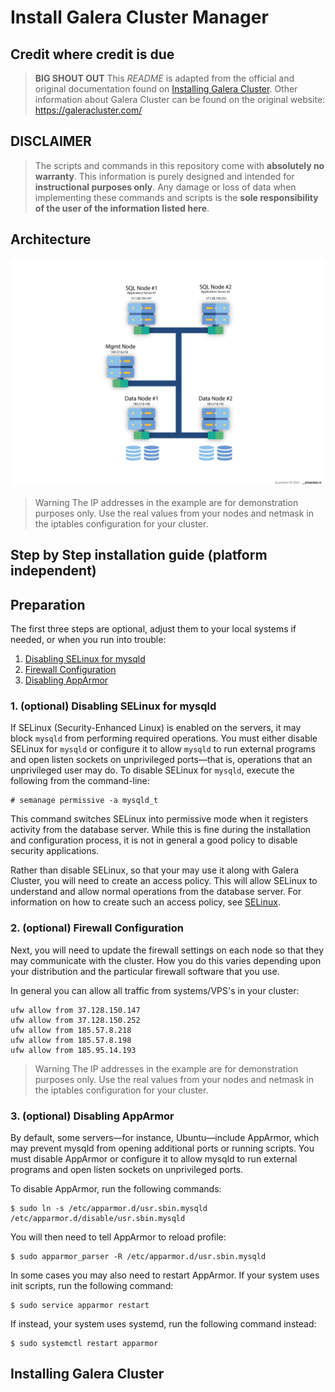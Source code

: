 # Install Galera Cluster Manager

## Credit where credit is due
> **BIG SHOUT OUT** This *README* is adapted from the official and original documentation found on [Installing Galera Cluster](https://galeracluster.com/library/training/tutorials/galera-installation.html). Other information about Galera Cluster can be found on the original website: https://galeracluster.com/

## DISCLAIMER
> The scripts and commands in this repository come with **absolutely no warranty**. This information is purely designed and intended for **instructional purposes only**. 
Any damage or loss of data when implementing these commands and scripts is the **sole responsibility of the user of the information listed here**.      

## Architecture
<img src="architecture.png">

> Warning The IP addresses in  the example are for demonstration purposes only. Use the real values from your nodes and netmask in the iptables configuration for your cluster.


## Step by Step installation guide (platform independent)


## Preparation

The first three steps are optional, adjust them to your local systems if needed, or when you run into trouble:
1. [Disabling SELinux for mysqld](#1-optional-disabling-selinux-for-mysqld)
2. [Firewall Configuration](#2-optional-firewall-configuration)
3. [Disabling AppArmor](#3-optional-disabling-apparmor)

### 1. (optional) Disabling SELinux for mysqld
If SELinux (Security-Enhanced Linux) is enabled on the servers, it may block `mysqld` from performing required operations. You must either disable SELinux for `mysqld` or configure it to allow `mysqld` to run external programs and open listen sockets on unprivileged ports—that is, operations that an unprivileged user may do.
To disable SELinux for `mysqld`, execute the following from the command-line: 
```
# semanage permissive -a mysqld_t
```
This command switches SELinux into permissive mode when it registers activity from the database server. While this is fine during the installation and configuration process, it is not in general a good policy to disable security applications.

Rather than disable SELinux, so that your may use it along with Galera Cluster, you will need to create an access policy. This will allow SELinux to understand and allow normal operations from the database server. For information on how to create such an access policy, see [SELinux](https://galeracluster.com/library/documentation/selinux.html).

### 2. (optional) Firewall Configuration
Next, you will need to update the firewall settings on each node so that they may communicate with the cluster. How you do this varies depending upon your distribution and the particular firewall software that you use.

In general you can allow all traffic from systems/VPS's in your cluster:
```
ufw allow from 37.128.150.147
ufw allow from 37.128.150.252
ufw allow from 185.57.8.218
ufw allow from 185.57.8.198
ufw allow from 185.95.14.193
```

> Warning The IP addresses in  the example are for demonstration purposes only. Use the real values from your nodes and netmask in the iptables configuration for your cluster. 

### 3. (optional) Disabling AppArmor
By default, some servers—for instance, Ubuntu—include AppArmor, which may prevent mysqld from opening additional ports or running scripts. You must disable AppArmor or configure it to allow mysqld to run external programs and open listen sockets on unprivileged ports.

To disable AppArmor, run the following commands:
````
$ sudo ln -s /etc/apparmor.d/usr.sbin.mysqld /etc/apparmor.d/disable/usr.sbin.mysqld
````
You will then need to tell AppArmor to reload profile:
````
$ sudo apparmor_parser -R /etc/apparmor.d/usr.sbin.mysqld
````
In some cases you may also need to restart AppArmor. If your system uses init scripts, run the following command:
````
$ sudo service apparmor restart
````
If instead, your system uses systemd, run the following command instead:
````
$ sudo systemctl restart apparmor
````

## Installing Galera Cluster
